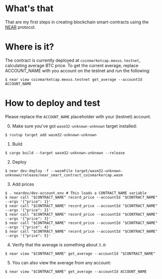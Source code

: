 # What's that

That are my first steps in creating blockchain smart-contracts using the
[NEAR](https://near.org/) protocol.

# Where is it?

The contract is currently deployed at `coinmarketcap.mexus.testnet`, calculating
average BTC price. To get the current average, replace ACCOUNT_NAME with you
account on the testnet and run the following:
```shell
$ near view coinmarketcap.mexus.testnet get_average --accountId ACCOUNT_NAME
```

# How to deploy and test

Please replace the `ACCOUNT_NAME` placeholder with your (testnet) account.

0. Make sure you've got `wasm32-unknown-unknown` target installed:
```shell
$ rustup target add wasm32-unknown-unknown
```
1. Build
```shell
$ cargo build --target wasm32-unknown-unknown --release
```
2. Deploy
```shell
$ near dev-deploy -f --wasmFile target/wasm32-unknown-unknown/release/near_smart_contract_coinmarkercap.wasm
```
3. Add prices
```shell
$ . neardev/dev-account.env # This loads a CONTRACT_NAME variable
$ near call "$CONTRACT_NAME" record_price --accountId "$CONTRACT_NAME" --args '{"price": 1}'
$ near call "$CONTRACT_NAME" record_price --accountId "$CONTRACT_NAME" --args '{"price": 2}'
$ near call "$CONTRACT_NAME" record_price --accountId "$CONTRACT_NAME" --args '{"price": 3}'
$ near call "$CONTRACT_NAME" record_price --accountId "$CONTRACT_NAME" --args '{"price": 4}'
$ near call "$CONTRACT_NAME" record_price --accountId "$CONTRACT_NAME" --args '{"price": 5}'
```
4. Verify that the average is something about `3.0`:
```shell
$ near view "$CONTRACT_NAME" get_average --accountId "$CONTRACT_NAME"
```
5. You can also view the average from any account:
```shell
$ near view "$CONTRACT_NAME" get_average --accountId ACCOUNT_NAME
```
